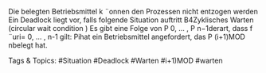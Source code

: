 Die belegten Betriebsmittel k ¨onnen den Prozessen nicht entzogen werden
Ein Deadlock liegt vor, falls folgende Situation auftritt
B4Zyklisches Warten (circular wait condition )
Es gibt eine Folge von P 0, ... , P n−1derart, dass f ¨uri= 0, ... , n-1 gilt:
Pihat ein Betriebsmittel angefordert, das P (i+1)MOD nbelegt hat.

   Tags & Topics:
   #Situation
   #Deadlock
   #Warten
   #i+1)MOD
   #warten
